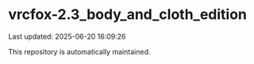 # vrcfox-2.3_body_and_cloth_edition

Last updated: 2025-06-20 16:09:26

This repository is automatically maintained.
